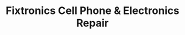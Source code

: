 ---
title: "Fixtronics Cell Phone & Electronics Repair"
url: /carrollton/fixtronics-cell-phone-and-electronics-repair/
shop: mobile phone
---